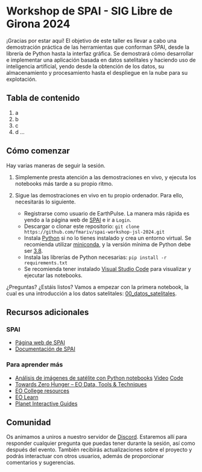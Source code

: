 # Workshop de SPAI - SIG Libre de Girona 2024

¡Gracias por estar aquí! El objetivo de este taller es llevar a cabo una demostración práctica de las herramientas que conforman SPAI, desde la librería de Python hasta la interfaz gráfica. Se demostrará cómo desarrollar e implementar una aplicación basada en datos satelitales y haciendo uso de inteligencia artificial, yendo desde la obtención de los datos, su almacenamiento y procesamiento hasta el despliegue en la nube para su explotación.

## Tabla de contenido

1. a
2. b
3. c
4. d
   ...

## Cómo comenzar

Hay varias maneras de seguir la sesión.

1. Simplemente presta atención a las demostraciones en vivo, y ejecuta los notebooks más tarde a su propio ritmo.

2. Sigue las demostraciones en vivo en tu propio ordenador. Para ello, necesitarás lo siguiente.

   - Registrarse como usuario de EarthPulse. La manera más rápida es yendo a la página web de [SPAI](https://spai.earthpulse.ai/) e ir a `Login`.
   - Descargar o clonar este repositorio: `git clone https://github.com/fmariv/spai-workshop-jsl-2024.git`
   - Instala [Python](https://www.python.org/) si no lo tienes instalado y crea un entorno virtual. Se recomienda utilizar [miniconda](https://docs.anaconda.com/free/miniconda/), y la versión mínima de Python debe ser [3.8](https://www.python.org/downloads/).
   - Instala las librerías de Python necesarias: `pip install -r requirements.txt`
   - Se recomienda tener instalado [Visual Studio Code](https://code.visualstudio.com/) para visualizar y ejecutar las notebooks.

¿Preguntas? ¿Estáis listos? Vamos a empezar con la primera notebook, la cual es una introducción a los datos satelitales: [00_datos_satelitales](notebooks/00_datos_satelitales.ipynb).

## Recursos adicionales

### SPAI

- [Página web de SPAI](https://spai.earthpulse.ai/)
- [Documentación de SPAI](https://spai.earthpulse.ai/docs)

### Para aprender más

- [Análisis de imágenes de satélite con Python notebooks](https://www.unigis.es/webinar-analisis-de-imagenes-de-satelite-con-python-notebooks/) [Video](https://vimeo.com/427998599) [Code](https://github.com/ramiroaznar/ndvi-analysis)
- [Towards Zero Hunger – EO Data, Tools & Techniques](https://eo-college.org/eo-4-towards-zero-hunger/)
- [EO College resources](https://eo-college.org/all-resources/)
- [EO Learn](https://eo-learn.readthedocs.io/en/latest/)
- [Planet Interactive Guides](https://github.com/planetlabs/notebooks)

## Comunidad

Os animamos a uniros a nuestro servidor de [Discord](https://discord.com/invite/gCWyPzDjM2). Estaremos allí para responder cualquier pregunta que puedas tener durante la sesión, así como después del evento. También recibirás actualizaciones sobre el proyecto y podrás interactuar con otros usuarios, además de proporcionar comentarios y sugerencias.
